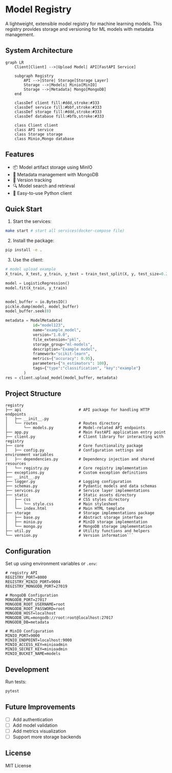 # Model Registry

A lightweight, extensible model registry for machine learning models. This registry provides storage and versioning for ML models with metadata management.

## System Architecture

```mermaid
graph LR
    Client[Client] -->|Upload Model| API[FastAPI Service]
    
    subgraph Registry
        API -->|Store| Storage[Storage Layer]
        Storage -->|Models| Minio[MinIO]
        Storage -->|Metadata| Mongo[MongoDB]
    end

    classDef client fill:#ddd,stroke:#333
    classDef service fill:#bbf,stroke:#333
    classDef storage fill:#ddd,stroke:#333
    classDef database fill:#bfb,stroke:#333
    
    class Client client
    class API service
    class Storage storage
    class Minio,Mongo database
```

## Features

- 📦 Model artifact storage using MinIO
- 📝 Metadata management with MongoDB
- 🔄 Version tracking
- 🔍 Model search and retrieval
- 🧰 Easy-to-use Python client

## Quick Start

1. Start the services:

```bash
make start # start all services(docker-compose file)
```

2. Install the package:

```bash
pip install -e .
```

3. Use the client:

```python
# model upload example
X_train, X_test, y_train, y_test = train_test_split(X, y, test_size=0.2, random_state=42)

model = LogisticRegression()
model.fit(X_train, y_train)


model_buffer = io.BytesIO()
pickle.dump(model, model_buffer)
model_buffer.seek(0)

metadata = ModelMetadata(
            id="model123",
            name="example_model",
            version="1.0.0",
            file_extension="pkl",
            storage_group="ml-models",
            description="Example model",
            framework="scikit-learn",
            metrics={"accuracy": 0.95},
            parameters={"n_estimators": 100},
            tags={"type":"classification", "key":"example"}
        )
res = client.upload_model(model_buffer, metadata)

```

## Project Structure

```
registry
├── api                         # API package for handling HTTP endpoints
│   ├── __init__.py             
│   └── routes                  # Routes directory
│       └── models.py           # Model-related API endpoints
├── app.py                      # Main FastAPI application entry point
├── client.py                   # Client library for interacting with registry
├── core                        # Core functionality package
│   ├── config.py               # Configuration settings and environment variables
│   ├── dependencies.py         # Dependency injection and shared resources
│   └── registry.py             # Core registry implementation
├── exceptions.py               # Custom exception definitions
├── __init__.py                 
├── logger.py                   # Logging configuration
├── schemas.py                  # Pydantic models and data schemas
├── services.py                 # Service layer implementations
├── static                      # Static assets directory
│   ├── css                     # CSS styles directory
│   │   └── style.css           # Main stylesheet
│   └── index.html              # Main HTML template
├── storage                     # Storage implementations package
│   ├── base.py                 # Abstract storage interface
│   ├── minio.py                # MinIO storage implementation
│   └── mongo.py                # MongoDB storage implementation
├── util.py                     # Utility functions and helpers
└── version.py                  # Version information```

```

## Configuration

Set up using environment variables or `.env`:

```env
# registry API
REGISTRY_PORT=8000
REGISTRY_MINIO_PORT=9004
REGISTRY_MONGODB_PORT=27019

# MongoDB Configuration
MONGODB_PORT=27017
MONGODB_ROOT_USERNAME=root
MONGODB_ROOT_PASSWORD=root
MONGODB_HOST=localhost
MONGODB_URL=mongodb://root:root@localhost:27017
MONGODB_DB=metadata

# MinIO Configuration
MINIO_PORT=9000
MINIO_ENDPOINT=localhost:9000
MINIO_ACCESS_KEY=minioadmin
MINIO_SECRET_KEY=minioadmin
MINIO_BUCKET_NAME=models
```

## Development

Run tests:

```bash
pytest
```

## Future Improvements

- [ ] Add authentication
- [ ] Add model validation
- [ ] Add metrics visualization
- [ ] Support more storage backends

## License

MIT License
